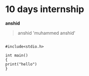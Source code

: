 # 10 days internship 
**anshid**
>anshid
'muhammed anshid'
```

#include<stdio.h>

int main()
{
print("hello")
}
